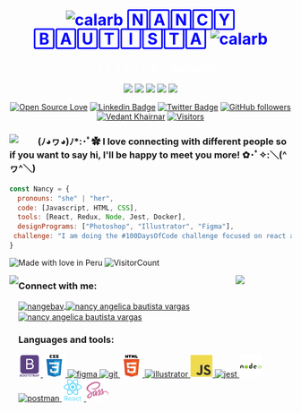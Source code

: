 <h1 align = "center" style = "color:blue" >
  <img src = "https://images-wixmp-ed30a86b8c4ca887773594c2.wixmp.com/f/fe3e8e06-b0e5-40a4-b500-713aa6d6d8dd/d5r2i0w-eec95033-3819-4fcc-9d93-0c894fd86a1c.gif?token=eyJ0eXAiOiJKV1QiLCJhbGciOiJIUzI1NiJ9.eyJzdWIiOiJ1cm46YXBwOjdlMGQxODg5ODIyNjQzNzNhNWYwZDQxNWVhMGQyNmUwIiwiaXNzIjoidXJuOmFwcDo3ZTBkMTg4OTgyMjY0MzczYTVmMGQ0MTVlYTBkMjZlMCIsIm9iaiI6W1t7InBhdGgiOiJcL2ZcL2ZlM2U4ZTA2LWIwZTUtNDBhNC1iNTAwLTcxM2FhNmQ2ZDhkZFwvZDVyMmkwdy1lZWM5NTAzMy0zODE5LTRmY2MtOWQ5My0wYzg5NGZkODZhMWMuZ2lmIn1dXSwiYXVkIjpbInVybjpzZXJ2aWNlOmZpbGUuZG93bmxvYWQiXX0.rl3YfA8_IMLn9wzPtO1Oj_13aVQ3F4J4z3vt0vMDj5U" alt="calarb"  height="80" />
🄽🄰🄽🄲🅈 🄱🄰🅄🅃🄸🅂🅃🄰
<img src = "https://images-wixmp-ed30a86b8c4ca887773594c2.wixmp.com/f/fe3e8e06-b0e5-40a4-b500-713aa6d6d8dd/d5r2i0w-eec95033-3819-4fcc-9d93-0c894fd86a1c.gif?token=eyJ0eXAiOiJKV1QiLCJhbGciOiJIUzI1NiJ9.eyJzdWIiOiJ1cm46YXBwOjdlMGQxODg5ODIyNjQzNzNhNWYwZDQxNWVhMGQyNmUwIiwiaXNzIjoidXJuOmFwcDo3ZTBkMTg4OTgyMjY0MzczYTVmMGQ0MTVlYTBkMjZlMCIsIm9iaiI6W1t7InBhdGgiOiJcL2ZcL2ZlM2U4ZTA2LWIwZTUtNDBhNC1iNTAwLTcxM2FhNmQ2ZDhkZFwvZDVyMmkwdy1lZWM5NTAzMy0zODE5LTRmY2MtOWQ5My0wYzg5NGZkODZhMWMuZ2lmIn1dXSwiYXVkIjpbInVybjpzZXJ2aWNlOmZpbGUuZG93bmxvYWQiXX0.rl3YfA8_IMLn9wzPtO1Oj_13aVQ3F4J4z3vt0vMDj5U" alt="calarb"  height="80" />
</h1>

<h3 align = "center" style = "color: white" >
Ｄｅｖｅｌｏｐｅｒ ᗪ∈⟆⫯ɢﬡ∈ᖇ
</h3>

<p align = "center">
  <img align = "flex-end" src = "https://animesher.com/orig/1/113/1135/11358/animesher.com_pixel-dance-cute-1135879.gif"  height="100" />
  <img align = "flex-end" src = "https://animesher.com/orig/1/113/1135/11358/animesher.com_pixel-dance-cute-1135879.gif"  height="100" />
  <img align = "flex-end" src = "https://static.wixstatic.com/media/f1ca3e_4574c610fdc14ed7ba02d53398e97566~mv2.gif"  height="100" />
  <img align = "flex-end" src = "https://animesher.com/orig/1/113/1135/11358/animesher.com_pixel-dance-cute-1135879.gif"  height="100" />
  <img align = "flex-end" src = "https://animesher.com/orig/1/113/1135/11358/animesher.com_pixel-dance-cute-1135879.gif"  height="100" />
</p>

<div align="center">

[![Open Source Love](https://badges.frapsoft.com/os/v2/open-source.svg?v=103)](https://github.com/nangebav)
[![Linkedin Badge](https://img.shields.io/badge/-Nancy%20Bautista-blue?style=social&logo=Linkedin&logoColor=blue&link=https://www.linkedin.com/in/nancy-angelica-bautista-vargas-10263a184/)](https://www.linkedin.com/in/nancy-angelica-bautista-vargas-10263a184/) 
[![Twitter Badge](http://img.shields.io/badge/-@nangebav-1ca0f1?style=social&logo=twitter&logoColor=blue&link=https://twitter.com/nangebav)](https://twitter.com/VedantKhairnar3) [![GitHub followers](https://img.shields.io/github/followers/VedantKhairnar?label=Follow&style=social)](https://github.com/VedantKhairnar/?tab=follow)
[![Vedant Khairnar](https://cdn.rawgit.com/sindresorhus/awesome/d7305f38d29fed78fa85652e3a63e154dd8e8829/media/badge.svg)](http://vedantkhairnar.ml/)
[![Visitors](https://komarev.com/ghpvc/?username=nangebav&label=Profile%20views&color=0e75b6&style=flat)](https://github.com/nangebav)
 </div>

<div  height="200">
  <img align = "left" src="https://media4.giphy.com/media/iIGT8Y1rOYhBpdHh1C/giphy.gif?cid=ecf05e47qfpck4g533e3wd9i9wfq9h0jjbqytpd5x3iboykv&rid=giphy.gif&ct=s" width="10%" />
  <h3 align = "left" >(ﾉ◕ヮ◕)ﾉ*:･ﾟ✿  I love connecting with different people so if you want to say hi, I'll be happy to meet you more! ✿･ﾟ✧:＼(^ヮ^＼) </h3>
</div>


```javascript
const Nancy = {
  pronouns: "she" | "her",
  code: [Javascript, HTML, CSS],
  tools: [React, Redux, Node, Jest, Docker],
  designPrograms: ["Photoshop", "Illustrator", "Figma"], 
 challenge: "I am doing the #100DaysOfCode challenge focused on react and typescript"
}

```
![Made with love in Peru](https://madewithlove.now.sh/pe?colorA=%237a7a7a&template=for-the-badge)
![VisitorCount](https://profile-counter.glitch.me/nangebav/count.svg)

<img align="right"  width="100" src="https://media4.giphy.com/media/bx3Cvt88j7PtM4SOaS/giphy.gif?cid=ecf05e47ltadtnt65vyc11nakw0t0oust9ke29s7cw9660oo&rid=giphy.gif&ct=s"/>

<img align = "left" src = "https://i0.wp.com/cdn2.scratch.mit.edu/get_image/user/13745695_60x60.png"  height="200" />

<h3 align="left">Connect with me:</h3>
<p align="left">
<a href="https://twitter.com/nangebav" target="blank">
  <img align="center" src="https://raw.githubusercontent.com/rahuldkjain/github-profile-readme-generator/master/src/images/icons/Social/twitter.svg" alt="nangebav" height="30" width="40" />
</a>
<a href="https://www.linkedin.com/in/nancy-angelica-bautista-vargas-10263a184/" target="blank">
  <img align="center" src="https://raw.githubusercontent.com/rahuldkjain/github-profile-readme-generator/master/src/images/icons/Social/linked-in-alt.svg" alt="nancy angelica bautista vargas" height="30" width="40" />
</a>
<a href="https://fb.com/nancy angelica bautista vargas" target="blank">
  <img align="center" src="https://raw.githubusercontent.com/rahuldkjain/github-profile-readme-generator/master/src/images/icons/Social/facebook.svg" alt="nancy angelica bautista vargas" height="30" width="40" />
</a>
</a>
</p>

<h3 align="left"> Languages ​​and tools: </h3>

<p align="left"> <a href="https://getbootstrap.com" target="_blank"> <img src="https://raw.githubusercontent.com/devicons/devicon/master/icons/bootstrap/bootstrap-plain-wordmark.svg" alt="bootstrap" width="40" height="40"/> </a> <a href="https://www.w3schools.com/css/" target="_blank"> <img src="https://raw.githubusercontent.com/devicons/devicon/master/icons/css3/css3-original-wordmark.svg" alt="css3" width="40" height="40"/> </a> <a href="https://www.figma.com/" target="_blank"> <img src="https://www.vectorlogo.zone/logos/figma/figma-icon.svg" alt="figma" width="40" height="40"/> </a> <a href="https://git-scm.com/" target="_blank"> <img src="https://www.vectorlogo.zone/logos/git-scm/git-scm-icon.svg" alt="git" width="40" height="40"/> </a> <a href="https://www.w3.org/html/" target="_blank"> <img src="https://raw.githubusercontent.com/devicons/devicon/master/icons/html5/html5-original-wordmark.svg" alt="html5" width="40" height="40"/> </a> <a href="https://www.adobe.com/in/products/illustrator.html" target="_blank"> <img src="https://www.vectorlogo.zone/logos/adobe_illustrator/adobe_illustrator-icon.svg" alt="illustrator" width="40" height="40"/> </a> <a href="https://developer.mozilla.org/en-US/docs/Web/JavaScript" target="_blank"> <img src="https://raw.githubusercontent.com/devicons/devicon/master/icons/javascript/javascript-original.svg" alt="javascript" width="40" height="40"/> </a> <a href="https://jestjs.io" target="_blank"> <img src="https://www.vectorlogo.zone/logos/jestjsio/jestjsio-icon.svg" alt="jest" width="40" height="40"/> </a> <a href="https://nodejs.org" target="_blank"> <img src="https://raw.githubusercontent.com/devicons/devicon/master/icons/nodejs/nodejs-original-wordmark.svg" alt="nodejs" width="40" height="40"/> </a> <a href="https://postman.com" target="_blank"> <img src="https://www.vectorlogo.zone/logos/getpostman/getpostman-icon.svg" alt="postman" width="40" height="40"/> </a> <a href="https://reactjs.org/" target="_blank"> <img src="https://raw.githubusercontent.com/devicons/devicon/master/icons/react/react-original-wordmark.svg" alt="react" width="40" height="40"/> </a> <a href="https://sass-lang.com" target="_blank"> <img src="https://raw.githubusercontent.com/devicons/devicon/master/icons/sass/sass-original.svg" alt="sass" width="40" height="40"/> </a> </p>



